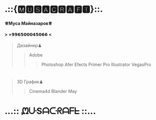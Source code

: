 # .::{🅼🆄🆂🅰🅲🆁🅰🅵🆃}::.
#### ♕Муса Майназаров♕
#### > +𝟵𝟵𝟲𝟱𝟬𝟬𝟬𝟰𝟱𝟬𝟲𝟲 < ####
> Дизайнер♟
>> Adobe
>>> Photoshop
>>> Afer Efects
>>> Primer Pro
>>> Illustrator
>>> VegasPro
#
> 3D График♟
>> Cinema4d
>> Blander
>> May
#

#
# ...:: ᘻᑘSᗩᑢᖇᗩᖴᖶ ::...
